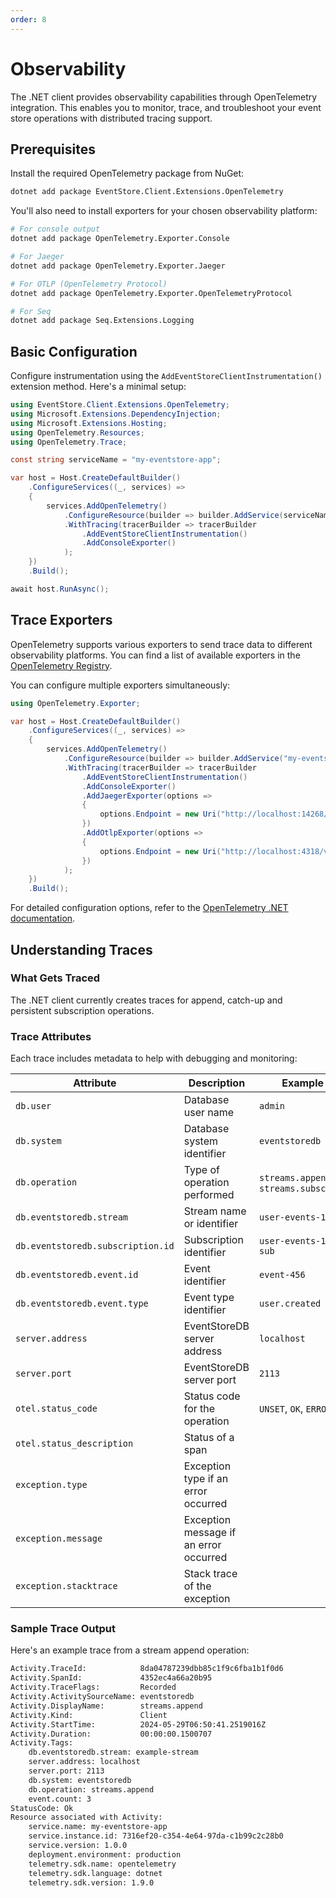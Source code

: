 ```yaml
---
order: 8
---
```


# Observability

The .NET client provides observability capabilities through OpenTelemetry
integration. This enables you to monitor, trace, and troubleshoot your event
store operations with distributed tracing support.

## Prerequisites

Install the required OpenTelemetry package from NuGet:

```bash
dotnet add package EventStore.Client.Extensions.OpenTelemetry
```

You'll also need to install exporters for your chosen observability platform:

```bash
# For console output
dotnet add package OpenTelemetry.Exporter.Console

# For Jaeger
dotnet add package OpenTelemetry.Exporter.Jaeger

# For OTLP (OpenTelemetry Protocol)
dotnet add package OpenTelemetry.Exporter.OpenTelemetryProtocol

# For Seq
dotnet add package Seq.Extensions.Logging
```

## Basic Configuration

Configure instrumentation using the `AddEventStoreClientInstrumentation()`
extension method. Here's a minimal setup:

```cs {15}
using EventStore.Client.Extensions.OpenTelemetry;
using Microsoft.Extensions.DependencyInjection;
using Microsoft.Extensions.Hosting;
using OpenTelemetry.Resources;
using OpenTelemetry.Trace;

const string serviceName = "my-eventstore-app";

var host = Host.CreateDefaultBuilder()
    .ConfigureServices((_, services) =>
    {
        services.AddOpenTelemetry()
            .ConfigureResource(builder => builder.AddService(serviceName))
            .WithTracing(tracerBuilder => tracerBuilder
                .AddEventStoreClientInstrumentation()
                .AddConsoleExporter()
            );
    })
    .Build();

await host.RunAsync();
```

## Trace Exporters

OpenTelemetry supports various exporters to send trace data to different
observability platforms. You can find a list of available exporters in the
[OpenTelemetry Registry](https://opentelemetry.io/ecosystem/registry/?component=exporter&language=dotnet).

You can configure multiple exporters simultaneously:

```cs {10-18}
using OpenTelemetry.Exporter;

var host = Host.CreateDefaultBuilder()
    .ConfigureServices((_, services) =>
    {
        services.AddOpenTelemetry()
            .ConfigureResource(builder => builder.AddService("my-eventstore-app"))
            .WithTracing(tracerBuilder => tracerBuilder
                .AddEventStoreClientInstrumentation()
                .AddConsoleExporter()
                .AddJaegerExporter(options =>
                {
                    options.Endpoint = new Uri("http://localhost:14268/api/traces");
                })
                .AddOtlpExporter(options =>
                {
                    options.Endpoint = new Uri("http://localhost:4318/v1/traces");
                })
            );
    })
    .Build();
```

For detailed configuration options, refer to the
[OpenTelemetry .NET documentation](https://opentelemetry.io/docs/languages/dotnet/).

## Understanding Traces

### What Gets Traced

The .NET client currently creates traces for append, catch-up and persistent
subscription operations.

### Trace Attributes

Each trace includes metadata to help with debugging and monitoring:

| Attribute                         | Description                            | Example                               |
| --------------------------------- | -------------------------------------- | ------------------------------------- |
| `db.user`                         | Database user name                     | `admin`                               |
| `db.system`                       | Database system identifier             | `eventstoredb`                        |
| `db.operation`                    | Type of operation performed            | `streams.append`, `streams.subscribe` |
| `db.eventstoredb.stream`          | Stream name or identifier              | `user-events-123`                     |
| `db.eventstoredb.subscription.id` | Subscription identifier                | `user-events-123-sub`                 |
| `db.eventstoredb.event.id`        | Event identifier                       | `event-456`                           |
| `db.eventstoredb.event.type`      | Event type identifier                  | `user.created`                        |
| `server.address`                  | EventStoreDB server address            | `localhost`                           |
| `server.port`                     | EventStoreDB server port               | `2113`                                |
| `otel.status_code`                | Status code for the operation          | `UNSET`, `OK`, `ERROR`                |
| `otel.status_description`         | Status of a span                       |                                       |
| `exception.type`                  | Exception type if an error occurred    |                                       |
| `exception.message`               | Exception message if an error occurred |                                       |
| `exception.stacktrace`            | Stack trace of the exception           |                                       |

### Sample Trace Output

Here's an example trace from a stream append operation:

```bash
Activity.TraceId:            8da04787239dbb85c1f9c6fba1b1f0d6
Activity.SpanId:             4352ec4a66a20b95
Activity.TraceFlags:         Recorded
Activity.ActivitySourceName: eventstoredb
Activity.DisplayName:        streams.append
Activity.Kind:               Client
Activity.StartTime:          2024-05-29T06:50:41.2519016Z
Activity.Duration:           00:00:00.1500707
Activity.Tags:
    db.eventstoredb.stream: example-stream
    server.address: localhost
    server.port: 2113
    db.system: eventstoredb
    db.operation: streams.append
    event.count: 3
StatusCode: Ok
Resource associated with Activity:
    service.name: my-eventstore-app
    service.instance.id: 7316ef20-c354-4e64-97da-c1b99c2c28b0
    service.version: 1.0.0
    deployment.environment: production
    telemetry.sdk.name: opentelemetry
    telemetry.sdk.language: dotnet
    telemetry.sdk.version: 1.9.0
```
